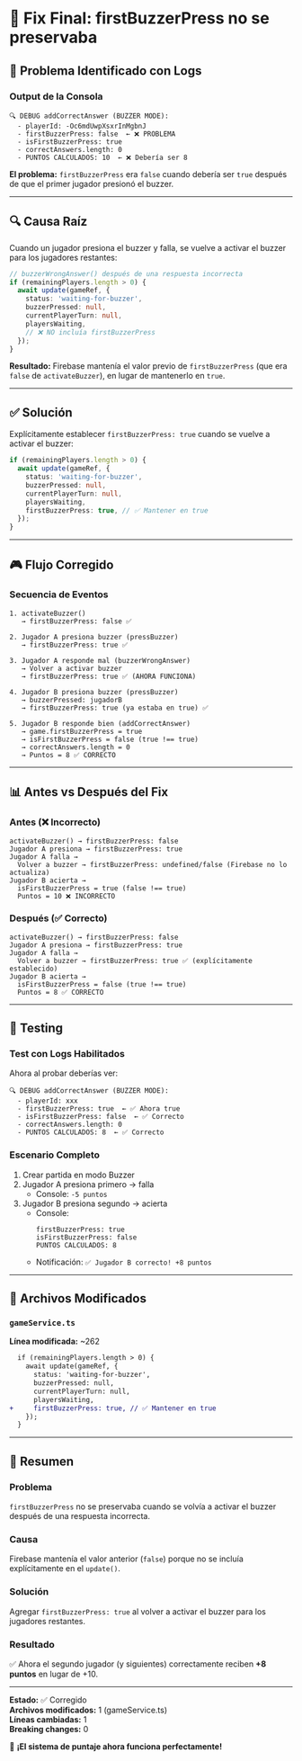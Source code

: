 # 🔧 Fix Final: firstBuzzerPress no se preservaba

## 🐛 Problema Identificado con Logs

### Output de la Consola
```
🔍 DEBUG addCorrectAnswer (BUZZER MODE):
  - playerId: -Oc6mdUwpXsxrInMgbnJ
  - firstBuzzerPress: false  ← ❌ PROBLEMA
  - isFirstBuzzerPress: true
  - correctAnswers.length: 0
  - PUNTOS CALCULADOS: 10  ← ❌ Debería ser 8
```

**El problema:** `firstBuzzerPress` era `false` cuando debería ser `true` después de que el primer jugador presionó el buzzer.

---

## 🔍 Causa Raíz

Cuando un jugador presiona el buzzer y falla, se vuelve a activar el buzzer para los jugadores restantes:

```typescript
// buzzerWrongAnswer() después de una respuesta incorrecta
if (remainingPlayers.length > 0) {
  await update(gameRef, {
    status: 'waiting-for-buzzer',
    buzzerPressed: null,
    currentPlayerTurn: null,
    playersWaiting,
    // ❌ NO incluía firstBuzzerPress
  });
}
```

**Resultado:** Firebase mantenía el valor previo de `firstBuzzerPress` (que era `false` de `activateBuzzer`), en lugar de mantenerlo en `true`.

---

## ✅ Solución

Explícitamente establecer `firstBuzzerPress: true` cuando se vuelve a activar el buzzer:

```typescript
if (remainingPlayers.length > 0) {
  await update(gameRef, {
    status: 'waiting-for-buzzer',
    buzzerPressed: null,
    currentPlayerTurn: null,
    playersWaiting,
    firstBuzzerPress: true, // ✅ Mantener en true
  });
}
```

---

## 🎮 Flujo Corregido

### Secuencia de Eventos

```
1. activateBuzzer()
   → firstBuzzerPress: false ✅

2. Jugador A presiona buzzer (pressBuzzer)
   → firstBuzzerPress: true ✅

3. Jugador A responde mal (buzzerWrongAnswer)
   → Volver a activar buzzer
   → firstBuzzerPress: true ✅ (AHORA FUNCIONA)

4. Jugador B presiona buzzer (pressBuzzer)
   → buzzerPressed: jugadorB
   → firstBuzzerPress: true (ya estaba en true) ✅

5. Jugador B responde bien (addCorrectAnswer)
   → game.firstBuzzerPress = true
   → isFirstBuzzerPress = false (true !== true)
   → correctAnswers.length = 0
   → Puntos = 8 ✅ CORRECTO
```

---

## 📊 Antes vs Después del Fix

### Antes (❌ Incorrecto)

```
activateBuzzer() → firstBuzzerPress: false
Jugador A presiona → firstBuzzerPress: true
Jugador A falla → 
  Volver a buzzer → firstBuzzerPress: undefined/false (Firebase no lo actualiza)
Jugador B acierta →
  isFirstBuzzerPress = true (false !== true)
  Puntos = 10 ❌ INCORRECTO
```

### Después (✅ Correcto)

```
activateBuzzer() → firstBuzzerPress: false
Jugador A presiona → firstBuzzerPress: true
Jugador A falla → 
  Volver a buzzer → firstBuzzerPress: true ✅ (explícitamente establecido)
Jugador B acierta →
  isFirstBuzzerPress = false (true !== true)
  Puntos = 8 ✅ CORRECTO
```

---

## 🧪 Testing

### Test con Logs Habilitados

Ahora al probar deberías ver:

```
🔍 DEBUG addCorrectAnswer (BUZZER MODE):
  - playerId: xxx
  - firstBuzzerPress: true  ← ✅ Ahora true
  - isFirstBuzzerPress: false  ← ✅ Correcto
  - correctAnswers.length: 0
  - PUNTOS CALCULADOS: 8  ← ✅ Correcto
```

### Escenario Completo

1. Crear partida en modo Buzzer
2. Jugador A presiona primero → falla
   - Console: `-5 puntos`
3. Jugador B presiona segundo → acierta
   - Console: 
     ```
     firstBuzzerPress: true
     isFirstBuzzerPress: false
     PUNTOS CALCULADOS: 8
     ```
   - Notificación: `✅ Jugador B correcto! +8 puntos`

---

## 📝 Archivos Modificados

### `gameService.ts`

**Línea modificada:** ~262

```diff
  if (remainingPlayers.length > 0) {
    await update(gameRef, {
      status: 'waiting-for-buzzer',
      buzzerPressed: null,
      currentPlayerTurn: null,
      playersWaiting,
+     firstBuzzerPress: true, // ✅ Mantener en true
    });
  }
```

---

## 🎯 Resumen

### Problema
`firstBuzzerPress` no se preservaba cuando se volvía a activar el buzzer después de una respuesta incorrecta.

### Causa
Firebase mantenía el valor anterior (`false`) porque no se incluía explícitamente en el `update()`.

### Solución
Agregar `firstBuzzerPress: true` al volver a activar el buzzer para los jugadores restantes.

### Resultado
✅ Ahora el segundo jugador (y siguientes) correctamente reciben **+8 puntos** en lugar de +10.

---

**Estado:** ✅ Corregido  
**Archivos modificados:** 1 (gameService.ts)  
**Líneas cambiadas:** 1  
**Breaking changes:** 0

🎉 **¡El sistema de puntaje ahora funciona perfectamente!**
